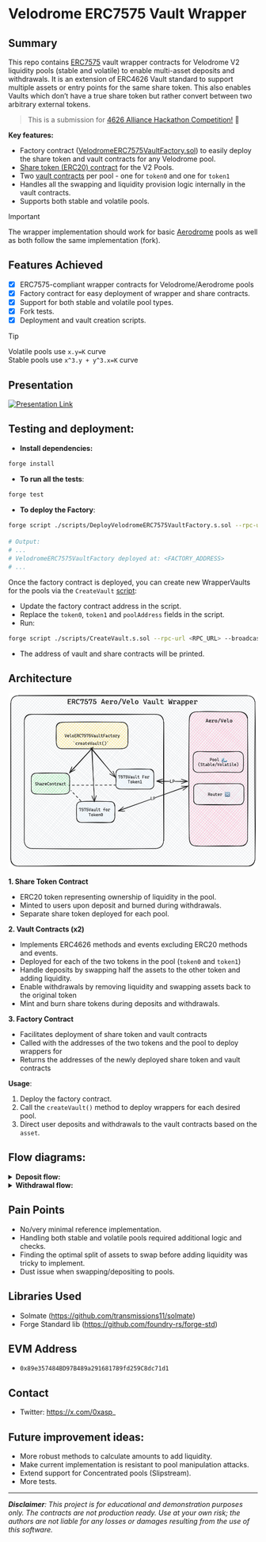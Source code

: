 # Velodrome ERC7575 Vault Wrapper 

## Summary
This repo contains [ERC7575](https://eips.ethereum.org/EIPS/eip-7575) vault wrapper contracts for Velodrome V2 liquidity pools (stable and volatile) to enable multi-asset deposits and withdrawals. It is an extension of ERC4626 Vault standard to support multiple assets or entry points for the same share token. This also enables Vaults which don’t have a true share token but rather convert between two arbitrary external tokens.

> This is a submission for [4626 Alliance Hackathon Competition!](https://x.com/erc4626/status/1808141681805422754) 🎉

**Key features:**
- Factory contract ([VelodromeERC7575VaultFactory.sol](../velodrome-7575-wrapper/src/VelodromeERC7575VaultFactory.sol)) to easily deploy the share token and vault contracts for any Velodrome pool.
- [Share token (ERC20) contract](../velodrome-7575-wrapper/src/VelodromeERC7575Share.sol) for the V2 Pools. 
- Two [vault contracts](../velodrome-7575-wrapper/src/VelodromeERC7575Vault.sol) per pool - one for `token0` and one for `token1`
- Handles all the swapping and liquidity provision logic internally in the vault contracts.
- Supports both stable and volatile pools.

> [!IMPORTANT]
> The wrapper implementation should work for basic [Aerodrome](aerodrome.finance) pools as well as both follow the same implementation (fork).


## Features Achieved
- [x] ERC7575-compliant wrapper contracts for Velodrome/Aerodrome pools
- [x] Factory contract for easy deployment of wrapper and share contracts.
- [x] Support for both stable and volatile pool types.
- [x] Fork tests.
- [x] Deployment and vault creation scripts.

> [!TIP]
> Volatile pools use `x.y=K` curve <br/>
> Stable pools use `x^3.y + y^3.x=K` curve

## Presentation
[![Presentation Link](https://img.youtube.com/vi/LNCqzubeciw/0.jpg)](https://youtu.be/LNCqzubeciw)


## Testing and deployment:
- **Install dependencies:**
```sh
forge install
```

- **To run all the tests**:
```sh
forge test
```

- **To deploy the Factory**:
```sh
forge script ./scripts/DeployVelodromeERC7575VaultFactory.s.sol --rpc-url <RPC_URL> --broadcast

# Output:
# ...
# VelodromeERC7575VaultFactory deployed at: <FACTORY_ADDRESS>
# ...
```

Once the factory contract is deployed, you can create new WrapperVaults for the pools via the `CreateVault` [script](./scripts/CreateVault.s.sol):
- Update the factory contract address in the script.
- Replace the `token0`, `token1` and `poolAddress` fields in the script.
- Run:
```sh
forge script ./scripts/CreateVault.s.sol --rpc-url <RPC_URL> --broadcast
```
- The address of vault and share contracts will be printed.

## Architecture

![](./assets/7575wrapper-arch.png)

**1. Share Token Contract**
 - ERC20 token representing ownership of liquidity in the pool.
 - Minted to users upon deposit and burned during withdrawals.
 - Separate share token deployed for each pool.

**2. Vault Contracts (x2)**
 - Implements ERC4626 methods and events excluding ERC20 methods and events. 
 - Deployed for each of the two tokens in the pool (`token0` and `token1`)  
 - Handle deposits by swapping half the assets to the other token and adding liquidity.
 - Enable withdrawals by removing liquidity and swapping assets back to the original token
 - Mint and burn share tokens during deposits and withdrawals.

**3. Factory Contract**
 - Facilitates deployment of share token and vault contracts
 - Called with the addresses of the two tokens and the pool to deploy wrappers for
 - Returns the addresses of the newly deployed share token and vault contracts

**Usage**:
1. Deploy the factory contract.
2. Call the `createVault()` method to deploy wrappers for each desired pool.
3. Direct user deposits and withdrawals to the vault contracts based on the `asset`.

## Flow diagrams:

<details> 
<summary> <b>Deposit flow: </b> </summary>

```mermaid
sequenceDiagram
    actor User
    participant Vault as VelodromeERC7575Vault
    participant ShareToken
    participant Router as Velodrome Router
    participant Pool as Velodrome Pool
    participant Asset

    User->>Vault: deposit(assets, receiver)
    Vault->>Vault: previewDeposit(assets)
    Vault->>Asset: safeTransferFrom(user, vault, assets)
    Vault->>Vault: _swapHalf(assets)
    Vault->>Router: swapExactTokensForTokens()
    Vault-->>Router: token0, token1
    Router->>Pool: swap()
    Pool-->>Router: tokens
    Router-->>Vault: swapped tokens
    Vault->>Vault: _addLiquidity(amount0, amount1)
    Vault->>Router: addLiquidity()
    Router->>Pool: mint(liquidity)
    Pool-->>Router: LP tokens
    Router-->>Vault: LP tokens
    Vault->>ShareToken: mint(receiver, shares)
    Vault-->>User: shares
```
</details>



<details> 
<summary> <b>Withdrawal flow: </b> </summary>

```mermaid
sequenceDiagram
    actor User
    participant Vault as VelodromeERC7575Vault
    participant ShareToken
    participant Router as Velodrome Router
    participant Pool as Velodrome Pool
    participant Asset

    User->>Vault: withdraw(assets, receiver, owner)
    Vault->>Vault: previewWithdraw(assets)
    Vault->>Vault: _removeLiquidity(shares)
    Vault->>Router: removeLiquidity()
    Router->>Pool: burn(liquidity)
    Pool-->>Router: token0, token1
    Router-->>Vault: token0, token1
    Vault->>ShareToken: burn(owner, shares)
    alt asset is token0
        Vault->>Vault: _swapFull(token1Amount)
    else asset is token1
        Vault->>Vault: _swapFull(token0Amount)
    end
    Vault->>Router: swapExactTokensForTokens()
    Router->>Pool: swap()
    Pool-->>Router: tokens
    Router-->>Vault: swapped tokens
    Vault->>Asset: transfer(receiver, assets)
    Vault-->>User: assets
```
</details>


## Pain Points
- No/very minimal reference implementation. 
- Handling both stable and volatile pools required additional logic and checks.
- Finding the optimal split of assets to swap before adding liquidity was tricky to implement.
- Dust issue when swapping/depositing to pools. 

## Libraries Used
- Solmate (https://github.com/transmissions11/solmate)
- Forge Standard lib (https://github.com/foundry-rs/forge-std)

## EVM Address
- `0x89e357484BD97B489a291681789fd259C8dc71d1`

## Contact
- Twitter: https://x.com/0xasp_

## Future improvement ideas:
- More robust methods to calculate amounts to add liquidity.
- Make current implementation is resistant to pool manipulation attacks.
- Extend support for Concentrated pools (Slipstream).
- More tests.

--- 

***Disclaimer**: This project is for educational and demonstration purposes only. The contracts are not production ready. Use at your own risk; the authors are not liable for any losses or damages resulting from the use of this software.*
